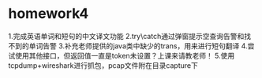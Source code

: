 # homework4
1.完成英语单词和短句的中文译文功能
2.try\catch通过弹窗提示空查询告警和找不到的单词告警
3.补充老师提供的java类中缺少的trans，用来进行短句翻译
4.尝试使用其他接口，但返回值一直是token未设置？上课来请教老师！
5.使用tcpdump+wireshark进行抓包，pcap文件附在目录capture下
